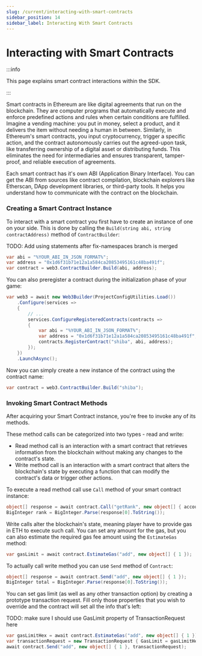 ```yaml
---
slug: /current/interacting-with-smart-contracts
sidebar_position: 14
sidebar_label: Interacting With Smart Contracts
---
```



# Interacting with Smart Contracts

:::info

This page explains smart contract interactions within the SDK.

:::

Smart contracts in Ethereum are like digital agreements that run on the blockchain.
They are computer programs that automatically execute and enforce predefined actions
and rules when certain conditions are fulfilled. Imagine a vending machine: you put
in money, select a product, and it delivers the item without needing a human in between. Similarly,
in Ethereum's smart contracts, you input cryptocurrency, trigger a specific action, and the contract 
autonomously carries out the agreed-upon task, like transferring ownership of a digital asset or
distributing funds. This eliminates the need for intermediaries and ensures transparent, 
tamper-proof, and reliable execution of agreements.

Each smart contract has it's own ABI (Application Binary Interface). You can get the ABI 
from sources like contract compilation, blockchain explorers like Etherscan, DApp development
libraries, or third-party tools. It helps you understand how to communicate with the contract 
on the blockchain.

### Creating a Smart Contract Instance

To interact with a smart contract you first have to create an instance of one on your side. 
This is done by calling the `Build(string abi, string contractAddress)` method of `ContractBuilder`:

TODO: Add using statements after fix-namespaces branch is merged 
```csharp
var abi = "%YOUR_ABI_IN_JSON_FORMAT%";
var address = "0x1d6f31b71e12a1a584ca20853495161c48ba491f";
var contract = web3.ContractBuilder.Build(abi, address);
```

You can also preregister a contract during the initialization phase of your game:

```csharp
var web3 = await new Web3Builder(ProjectConfigUtilities.Load())
    .Configure(services =>
    {
        // ...
        services.ConfigureRegisteredContracts(contracts =>
        {
            var abi = "%YOUR_ABI_IN_JSON_FORMAT%";
            var address = "0x1d6f31b71e12a1a584ca20853495161c48ba491f";
            contracts.RegisterContract("shiba", abi, address);
        });
    })
    .LaunchAsync();
```

Now you can simply create a new instance of the contract using the contract name:

```csharp
var contract = web3.ContractBuilder.Build("shiba");
```

### Invoking Smart Contract Methods

After acquiring your Smart Contract instance, you're free to invoke any of its methods.

These method calls can be categorized into two types - read and write:
- Read method call is an interaction with a smart contract that retrieves information from the blockchain without making any changes to the contract's state.
- Write method call is an interaction with a smart contract that alters the blockchain's state by executing a function that can modify the contract's data or trigger other actions.

To execute a read method call use `Call` method of your smart contract instance:

```csharp
object[] response = await contract.Call("getRank", new object[] { accountAddress });
BigInteger rank = BigInteger.Parse(response[0].ToString());
```

Write calls alter the blockchain's state, meaning player have to provide gas in ETH to execute such call.
You can set any amount for the gas, but you can also estimate the required gas fee amount using
the `EstimateGas` method:

```csharp
var gasLimit = await contract.EstimateGas("add", new object[] { 1 });
```

To actually call write method you can use `Send` method of `Contract`:

```csharp
object[] response = await contract.Send("add", new object[] { 1 });
BigInteger total = BigInteger.Parse(response[0].ToString());
```

You can set gas limit (as well as any other transaction option) by creating a prototype
transaction request. Fill only those properties that you wish to override and the contract will
set all the info that's left:

TODO: make sure I should use GasLimit property of TransactionRequest here
```csharp
var gasLimitHex = await contract.EstimateGas("add", new object[] { 1 });
var transactionRequest = new TransactionRequest { GasLimit = gasLimitHex };
await contract.Send("add", new object[] { 1 }, transactionRequest);
```